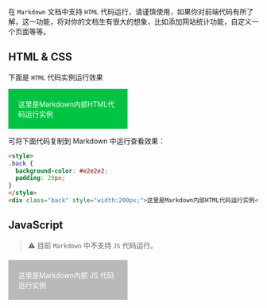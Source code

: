 <!--
title: HTML代码运行
sort: 6
-->

在 `Markdown` 文档中支持 `HTML` 代码运行，请谨慎使用，如果你对前端代码有所了解，这一功能，将对你的文档生有很大的想象，比如添加网站统计功能，自定义一个页面等等。

## HTML & CSS

下面是 `HTML` 代码实例运行效果

<style>
.back {
  background-color: #00C343;
  color: #fff;
  padding: 20px;
}
</style>
<div class="back" style="width:200px;">这里是Markdown内部HTML代码运行实例</div>

可将下面代码复制到 Markdown 中运行查看效果：

```html
<style>
.back {
  background-color: #e2e2e2;
  padding: 20px;
}
</style>
<div class="back" style="width:200px;">这里是Markdown内部HTML代码运行实例</div>
```

## JavaScript

> ⚠️ 目前 `Markdown` 中不支持 `JS` 代码运行。  

<div class="back2" style="width:200px;margin-top:20px;">这里是Markdown<span id="test"></span>内部 JS 代码运行实例</div>
<style>
.back2 {
  background-color: #b9b9b9;
  color: #fff;
  padding: 20px;
}
</style>

<script type="text/javascript">
alert('sd')
console.log('==>',document.getElementById('test'))
window.onload = function(){
  document.getElementById('test').innerHTML = "sdfsdf";
}
</script>

<!--
title: HTML代码运行
sort: 6
--> 
<!-- DomeStart -->
<!-- DomeStartEnd -->
<!--
title: HTML代码运行
sort: 6
-->